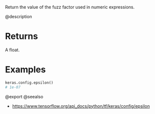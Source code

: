 Return the value of the fuzz factor used in numeric expressions.

@description

# Returns
A float.

# Examples
```python
keras.config.epsilon()
# 1e-07
```

@export
@seealso
+ <https://www.tensorflow.org/api_docs/python/tf/keras/config/epsilon>
